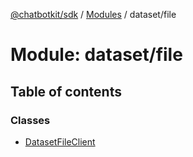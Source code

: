 [@chatbotkit/sdk](../README.md) / [Modules](../modules.md) / dataset/file

# Module: dataset/file

## Table of contents

### Classes

- [DatasetFileClient](../classes/dataset_file.DatasetFileClient.md)
